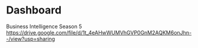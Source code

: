 # Dashboard
Business Intelligence Season 5
https://drive.google.com/file/d/1t_4eAHwWUMVhGVP0GnM2AQKM6onJhn--/view?usp=sharing
